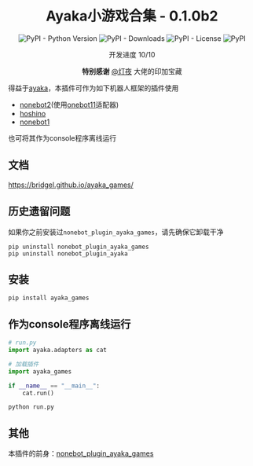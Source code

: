 <div align="center">

# Ayaka小游戏合集 - 0.1.0b2

![PyPI - Python Version](https://img.shields.io/pypi/pyversions/ayaka_games)
![PyPI - Downloads](https://img.shields.io/pypi/dm/ayaka_games)
![PyPI - License](https://img.shields.io/pypi/l/ayaka_games)
![PyPI](https://img.shields.io/pypi/v/ayaka_games)

开发进度 10/10

**特别感谢**  [@灯夜](https://github.com/lunexnocty/Meiri) 大佬的印加宝藏

</div>

得益于[ayaka](https://github.com/bridgeL/ayaka)，本插件可作为如下机器人框架的插件使用

- [nonebot2](https://github.com/nonebot/nonebot2)(使用[onebot11](https://github.com/nonebot/adapter-onebot)适配器)
- [hoshino](https://github.com/Ice-Cirno/HoshinoBot)
- [nonebot1](https://github.com/nonebot/nonebot)

也可将其作为console程序离线运行

## 文档

https://bridgel.github.io/ayaka_games/

## 历史遗留问题

如果你之前安装过`nonebot_plugin_ayaka_games`，请先确保它卸载干净

```
pip uninstall nonebot_plugin_ayaka_games
pip uninstall nonebot_plugin_ayaka
```

## 安装

```
pip install ayaka_games
```

## 作为console程序离线运行

```py
# run.py
import ayaka.adapters as cat

# 加载插件
import ayaka_games

if __name__ == "__main__":
    cat.run()
```

```
python run.py
```

## 其他

本插件的前身：[nonebot_plugin_ayaka_games](https://github.com/bridgeL/nonebot-plugin-ayaka-games)
